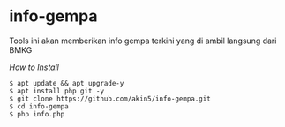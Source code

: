 # info-gempa
Tools ini akan memberikan info gempa terkini yang di ambil langsung dari BMKG

*How to Install*
```
$ apt update && apt upgrade-y
$ apt install php git -y
$ git clone https://github.com/akin5/info-gempa.git
$ cd info-gempa
$ php info.php
```

